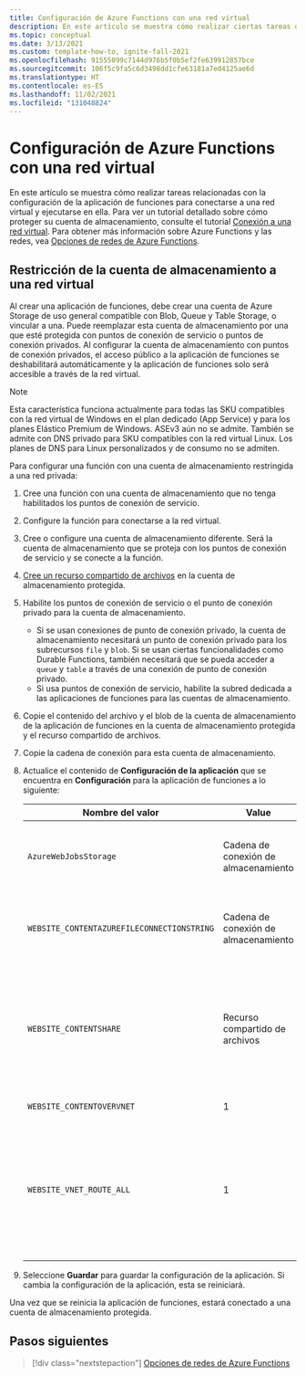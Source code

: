 ```yaml
---
title: Configuración de Azure Functions con una red virtual
description: En este artículo se muestra cómo realizar ciertas tareas de redes virtuales para Azure Functions.
ms.topic: conceptual
ms.date: 3/13/2021
ms.custom: template-how-to, ignite-fall-2021
ms.openlocfilehash: 91555099c7144d976b5f0b5ef2fe639912857bce
ms.sourcegitcommit: 106f5c9fa5c6d3498dd1cfe63181a7ed4125ae6d
ms.translationtype: HT
ms.contentlocale: es-ES
ms.lasthandoff: 11/02/2021
ms.locfileid: "131048824"
---
```

# <a name="how-to-configure-azure-functions-with-a-virtual-network"></a>Configuración de Azure Functions con una red virtual

En este artículo se muestra cómo realizar tareas relacionadas con la configuración de la aplicación de funciones para conectarse a una red virtual y ejecutarse en ella. Para ver un tutorial detallado sobre cómo proteger su cuenta de almacenamiento, consulte el tutorial [Conexión a una red virtual](functions-create-vnet.md). Para obtener más información sobre Azure Functions y las redes, vea [Opciones de redes de Azure Functions](functions-networking-options.md).

## <a name="restrict-your-storage-account-to-a-virtual-network"></a>Restricción de la cuenta de almacenamiento a una red virtual 

Al crear una aplicación de funciones, debe crear una cuenta de Azure Storage de uso general compatible con Blob, Queue y Table Storage, o vincular a una. Puede reemplazar esta cuenta de almacenamiento por una que esté protegida con puntos de conexión de servicio o puntos de conexión privados. Al configurar la cuenta de almacenamiento con puntos de conexión privados, el acceso público a la aplicación de funciones se deshabilitará automáticamente y la aplicación de funciones solo será accesible a través de la red virtual. 

> [!NOTE]  
> Esta característica funciona actualmente para todas las SKU compatibles con la red virtual de Windows en el plan dedicado (App Service) y para los planes Elástico Premium de Windows. ASEv3 aún no se admite. También se admite con DNS privado para SKU compatibles con la red virtual Linux. Los planes de DNS para Linux personalizados y de consumo no se admiten. 

Para configurar una función con una cuenta de almacenamiento restringida a una red privada:

1. Cree una función con una cuenta de almacenamiento que no tenga habilitados los puntos de conexión de servicio.

1. Configure la función para conectarse a la red virtual.

1. Cree o configure una cuenta de almacenamiento diferente.  Será la cuenta de almacenamiento que se proteja con los puntos de conexión de servicio y se conecte a la función.

1. [Cree un recurso compartido de archivos](../storage/files/storage-how-to-create-file-share.md#create-a-file-share) en la cuenta de almacenamiento protegida.

1. Habilite los puntos de conexión de servicio o el punto de conexión privado para la cuenta de almacenamiento.  
    * Si se usan conexiones de punto de conexión privado, la cuenta de almacenamiento necesitará un punto de conexión privado para los subrecursos `file` y `blob`.  Si se usan ciertas funcionalidades como Durable Functions, también necesitará que se pueda acceder a `queue` y `table` a través de una conexión de punto de conexión privado.
    * Si usa puntos de conexión de servicio, habilite la subred dedicada a las aplicaciones de funciones para las cuentas de almacenamiento.

1. Copie el contenido del archivo y el blob de la cuenta de almacenamiento de la aplicación de funciones en la cuenta de almacenamiento protegida y el recurso compartido de archivos.

1. Copie la cadena de conexión para esta cuenta de almacenamiento.

1. Actualice el contenido de **Configuración de la aplicación** que se encuentra en **Configuración** para la aplicación de funciones a lo siguiente:

    | Nombre del valor | Value | Comentario |
    |----|----|----|
    | `AzureWebJobsStorage`| Cadena de conexión de almacenamiento | Esta es la cadena de conexión para una cuenta de almacenamiento protegida. |
    | `WEBSITE_CONTENTAZUREFILECONNECTIONSTRING` |  Cadena de conexión de almacenamiento | Esta es la cadena de conexión para una cuenta de almacenamiento protegida. |
    | `WEBSITE_CONTENTSHARE` | Recurso compartido de archivos | El nombre del recurso compartido de archivos creado en la cuenta de almacenamiento protegida donde residen los archivos de implementación del proyecto. |
    | `WEBSITE_CONTENTOVERVNET` | 1 | Nueva configuración |
    | `WEBSITE_VNET_ROUTE_ALL` | 1 | Fuerza todo el tráfico saliente a través de la red virtual. Obligatorio cuando la cuenta de almacenamiento usa conexiones de punto de conexión privado. |

1. Seleccione **Guardar** para guardar la configuración de la aplicación. Si cambia la configuración de la aplicación, esta se reiniciará.  

Una vez que se reinicia la aplicación de funciones, estará conectado a una cuenta de almacenamiento protegida.

## <a name="next-steps"></a>Pasos siguientes

> [!div class="nextstepaction"]
> [Opciones de redes de Azure Functions](functions-networking-options.md)

